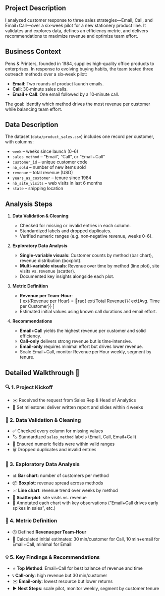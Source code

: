 ## Project Description  
I analyzed customer response to three sales strategies—Email, Call, and Email+Call—over a six‑week pilot for a new stationery product line. It validates and explores data, defines an efficiency metric, and delivers recommendations to maximize revenue and optimize team effort.


## Business Context  
Pens & Printers, founded in 1984, supplies high‑quality office products to enterprises. In response to evolving buying habits, the team tested three outreach methods over a six‑week pilot:
- **Email**: Two rounds of product launch emails.  
- **Call**: 30‑minute sales calls.  
- **Email + Call**: One email followed by a 10‑minute call.

The goal: identify which method drives the most revenue per customer while balancing team effort.

## Data Description  
The dataset (`data/product_sales.csv`) includes one record per customer, with columns:
- `week` – weeks since launch (0–6)  
- `sales_method` – “Email”, “Call”, or “Email+Call”  
- `customer_id` – unique customer code  
- `nb_sold` – number of new items sold  
- `revenue` – total revenue (USD)  
- `years_as_customer` – tenure since 1984  
- `nb_site_visits` – web visits in last 6 months  
- `state` – shipping location  

## Analysis Steps

1. **Data Validation & Cleaning**  
   - Checked for missing or invalid entries in each column.  
   - Standardized labels and dropped duplicates.  
   - Verified numeric ranges (e.g. non‑negative revenue, weeks 0–6).

2. **Exploratory Data Analysis**  
   - **Single‑variable visuals**: Customer counts by method (bar chart), revenue distribution (boxplot).  
   - **Multi‑variable visuals**: Revenue over time by method (line plot), site visits vs. revenue (scatter).  
   - Documented key insights alongside each plot.

3. **Metric Definition**  
   - **Revenue per Team‑Hour**:  
     \[
       	ext{Revenue per Hour} = rac{	ext{Total Revenue}}{	ext{Avg. Time per Customer}}
     \]  
   - Estimated initial values using known call durations and email effort.

4. **Recommendations**  
   - **Email+Call** yields the highest revenue per customer and solid efficiency.  
   - **Call‑only** delivers strong revenue but is time‑intensive.  
   - **Email‑only** requires minimal effort but drives lower revenue.  
   - Scale Email+Call, monitor Revenue per Hour weekly, segment by tenure.

## Detailed Walkthrough 🚀

### 🔍 1. Project Kickoff
- ✉️ Received the request from Sales Rep & Head of Analytics  
- 📅 Set milestone: deliver written report and slides within 4 weeks  

### 🧹 2. Data Validation & Cleaning
- ✅ Checked every column for missing values  
- 🏷️ Standardized `sales_method` labels (Email, Call, Email+Call)  
- 🔢 Ensured numeric fields were within valid ranges  
- 🗑️ Dropped duplicates and invalid entries

### 🔎 3. Exploratory Data Analysis
- 📊 **Bar chart**: number of customers per method  
- 📦 **Boxplot**: revenue spread across methods  
- 📈 **Line chart**: revenue trend over weeks by method  
- 🔄 **Scatterplot**: site visits vs. revenue  
- 📝 Annotated each chart with key observations (“Email+Call drives early spikes in sales”, etc.)

### 📏 4. Metric Definition
- 🕒 Defined **Revenue per Team‑Hour**  
- 🧮 Calculated initial estimates: 30 min/customer for Call, 10 min+email for Email+Call, minimal for Email

### 💡 5. Key Findings & Recommendations
- ⭐ **Top Method**: Email+Call for best balance of revenue and time  
- 📞 **Call‑only**: high revenue but 30 min/customer  
- ✉️ **Email‑only**: lowest resource but lower returns  
- ▶️ **Next Steps**: scale pilot, monitor weekly, segment by customer tenure

